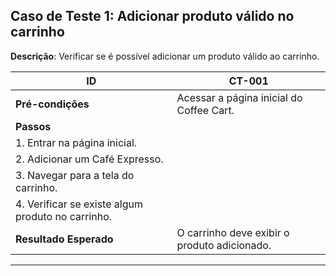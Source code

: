 
## Caso de Teste 1: Adicionar produto válido no carrinho

**Descrição**: Verificar se é possível adicionar um produto válido ao carrinho.

| **ID**            | CT-001                            |
|--------------------|-----------------------------------|
| **Pré-condições**  | Acessar a página inicial do Coffee Cart. |
| **Passos**         |                                   |
| 1. Entrar na página inicial.                          |
| 2. Adicionar um Café Expresso.                        |
| 3. Navegar para a tela do carrinho.                   |
| 4. Verificar se existe algum produto no carrinho.     |
| **Resultado Esperado** | O carrinho deve exibir o produto adicionado. |

---
